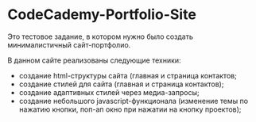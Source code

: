 # CodeCademy-Portfolio-Site

Это тестовое задание, в котором нужно было создать минималистичный сайт-портфолио.

В данном сайте реализованы следующие техники:
- создание html-структуры сайта (главная и страница контактов;
- создание стилей для сайта (главная и страница контактов);
- создание адаптивных стилей через медиа-запросы;
- создание небольшого javascript-функционала (изменение темы по нажатию кнопки, поп-ап окно при нажатии на кнопку проектов);

